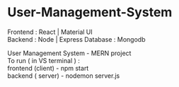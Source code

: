 # User-Management-System 
Frontend : React | Material UI     
Backend : Node | Express
Database : Mongodb

User Management System - MERN project       
To run ( in VS terminal ) :     
frontend (client) - npm start      
backend ( server) - nodemon server.js

